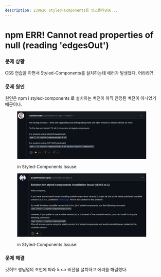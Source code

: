```yaml
---
description: 230626 Styled-Components를 인스톨하던중...
---
```


# npm ERR! Cannot read properties of null (reading 'edgesOut')

### 문제 상황

CSS 연습을 하면서 Styled-Components를 설치하는데 에러가 발생했다. 어라라?!



### 문제 원인

원인은 npm i styled-components 로 설치하는 버전이 아직 안정된 버전이 아니었기 때문이다.

<figure><img src="../../.gitbook/assets/image (17).png" alt=""><figcaption><p>in Styled-Components Issuse</p></figcaption></figure>

<figure><img src="../../.gitbook/assets/image (10).png" alt=""><figcaption><p>in Styled-Components Issuse</p></figcaption></figure>



### 문제 해결

깃허브 행님덜의 조언에 따라 5.x.x 버전을 설치하고 에러를 해결했다.

